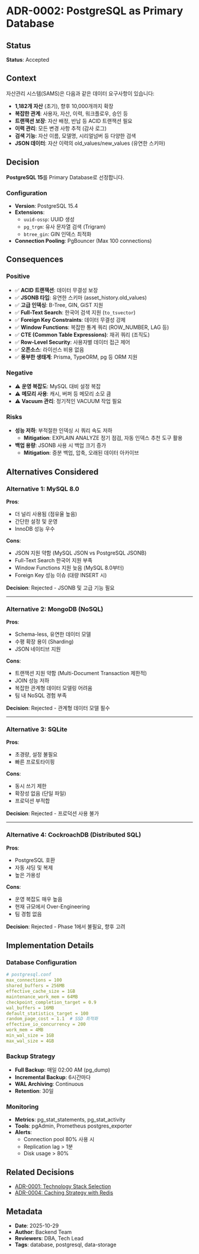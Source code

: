 # ADR-0002: PostgreSQL as Primary Database

## Status
**Status**: Accepted

## Context

자산관리 시스템(SAMS)은 다음과 같은 데이터 요구사항이 있습니다:

- **1,182개 자산** (초기), 향후 10,000개까지 확장
- **복잡한 관계**: 사용자, 자산, 이력, 워크플로우, 승인 등
- **트랜잭션 보장**: 자산 배정, 반납 등 ACID 트랜잭션 필요
- **이력 관리**: 모든 변경 사항 추적 (감사 로그)
- **검색 기능**: 자산 이름, 모델명, 시리얼넘버 등 다양한 검색
- **JSON 데이터**: 자산 이력의 old_values/new_values (유연한 스키마)

## Decision

**PostgreSQL 15**를 Primary Database로 선정합니다.

### Configuration
- **Version**: PostgreSQL 15.4
- **Extensions**:
  - `uuid-ossp`: UUID 생성
  - `pg_trgm`: 유사 문자열 검색 (Trigram)
  - `btree_gin`: GIN 인덱스 최적화
- **Connection Pooling**: PgBouncer (Max 100 connections)

## Consequences

### Positive
- ✅ **ACID 트랜잭션**: 데이터 무결성 보장
- ✅ **JSONB 타입**: 유연한 스키마 (asset_history.old_values)
- ✅ **고급 인덱싱**: B-Tree, GIN, GiST 지원
- ✅ **Full-Text Search**: 한국어 검색 지원 (`to_tsvector`)
- ✅ **Foreign Key Constraints**: 데이터 무결성 강제
- ✅ **Window Functions**: 복잡한 통계 쿼리 (ROW_NUMBER, LAG 등)
- ✅ **CTE (Common Table Expressions)**: 재귀 쿼리 (조직도)
- ✅ **Row-Level Security**: 사용자별 데이터 접근 제어
- ✅ **오픈소스**: 라이선스 비용 없음
- ✅ **풍부한 생태계**: Prisma, TypeORM, pg 등 ORM 지원

### Negative
- ⚠️ **운영 복잡도**: MySQL 대비 설정 복잡
- ⚠️ **메모리 사용**: 캐시, 버퍼 등 메모리 소모 큼
- ⚠️ **Vacuum 관리**: 정기적인 VACUUM 작업 필요

### Risks
- **성능 저하**: 부적절한 인덱싱 시 쿼리 속도 저하
  - **Mitigation**: EXPLAIN ANALYZE 정기 점검, 자동 인덱스 추천 도구 활용
- **백업 용량**: JSONB 사용 시 백업 크기 증가
  - **Mitigation**: 증분 백업, 압축, 오래된 데이터 아카이브

## Alternatives Considered

### Alternative 1: MySQL 8.0
**Pros**:
- 더 널리 사용됨 (점유율 높음)
- 간단한 설정 및 운영
- InnoDB 성능 우수

**Cons**:
- JSON 지원 약함 (MySQL JSON vs PostgreSQL JSONB)
- Full-Text Search 한국어 지원 부족
- Window Functions 지원 늦음 (MySQL 8.0부터)
- Foreign Key 성능 이슈 (대량 INSERT 시)

**Decision**: Rejected - JSONB 및 고급 기능 필요

---

### Alternative 2: MongoDB (NoSQL)
**Pros**:
- Schema-less, 유연한 데이터 모델
- 수평 확장 용이 (Sharding)
- JSON 네이티브 지원

**Cons**:
- 트랜잭션 지원 약함 (Multi-Document Transaction 제한적)
- JOIN 성능 저하
- 복잡한 관계형 데이터 모델링 어려움
- 팀 내 NoSQL 경험 부족

**Decision**: Rejected - 관계형 데이터 모델 필수

---

### Alternative 3: SQLite
**Pros**:
- 초경량, 설정 불필요
- 빠른 프로토타이핑

**Cons**:
- 동시 쓰기 제한
- 확장성 없음 (단일 파일)
- 프로덕션 부적합

**Decision**: Rejected - 프로덕션 사용 불가

---

### Alternative 4: CockroachDB (Distributed SQL)
**Pros**:
- PostgreSQL 호환
- 자동 샤딩 및 복제
- 높은 가용성

**Cons**:
- 운영 복잡도 매우 높음
- 현재 규모에서 Over-Engineering
- 팀 경험 없음

**Decision**: Rejected - Phase 1에서 불필요, 향후 고려

## Implementation Details

### Database Configuration
```yaml
# postgresql.conf
max_connections = 100
shared_buffers = 256MB
effective_cache_size = 1GB
maintenance_work_mem = 64MB
checkpoint_completion_target = 0.9
wal_buffers = 16MB
default_statistics_target = 100
random_page_cost = 1.1  # SSD 최적화
effective_io_concurrency = 200
work_mem = 4MB
min_wal_size = 1GB
max_wal_size = 4GB
```

### Backup Strategy
- **Full Backup**: 매일 02:00 AM (pg_dump)
- **Incremental Backup**: 6시간마다
- **WAL Archiving**: Continuous
- **Retention**: 30일

### Monitoring
- **Metrics**: pg_stat_statements, pg_stat_activity
- **Tools**: pgAdmin, Prometheus postgres_exporter
- **Alerts**:
  - Connection pool 80% 사용 시
  - Replication lag > 1분
  - Disk usage > 80%

## Related Decisions
- [ADR-0001: Technology Stack Selection](./0001-technology-stack-selection.md)
- [ADR-0004: Caching Strategy with Redis](./0004-caching-strategy.md)

## Metadata
- **Date**: 2025-10-29
- **Author**: Backend Team
- **Reviewers**: DBA, Tech Lead
- **Tags**: database, postgresql, data-storage
